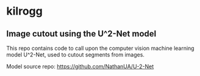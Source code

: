 # kilrogg

## Image cutout using the U^2-Net model

This repo contains code to call upon the computer vision machine learning model U^2-Net, used to cutout segments from images. 

Model source repo: https://github.com/NathanUA/U-2-Net